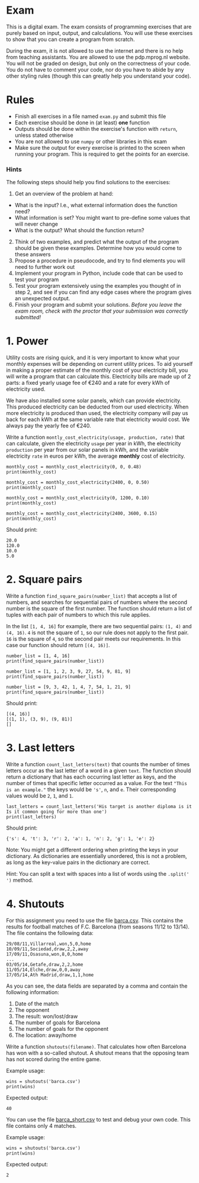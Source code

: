 # Exam

This is a digital exam. The exam consists of programming exercises that are purely based on input, output, and calculations. You will use these exercises to show that you can create a program from scratch.

During the exam, it is not allowed to use the internet and there is no help from teaching assistants. You are allowed to use the pdp.mprog.nl website. You will not be graded on design, but only on the correctness of your code. You do not have to comment your code, nor do you have to abide by any other styling rules (though this can greatly help you understand your code).

# Rules

- Finish all exercises in a file named `exam.py` and submit this file
- Each exercise should be done in (at least) **one** function
- Outputs should be done within the exercise's function with `return`, unless stated otherwise
- You are not allowed to use `numpy` or other libraries in this exam
- Make sure the output for every exercise is printed to the screen when running your program. This is required to get the points for an exercise.

### Hints

The following steps should help you find solutions to the exercises:

1. Get an overview of the problem at hand:
  - What is the input? I.e., what external information does the function need?
  - What information is set? You might want to pre-define some values that will never change
  - What is the output? What should the function return?
2. Think of two examples, and predict what the output of the program should be given these examples. Determine how you would come to these answers
3. Propose a procedure in pseudocode, and try to find elements you will need to further work out
4. Implement your program in Python, include code that can be used to test your program
5. Test your program extensively using the examples you thought of in step 2, and see if you can find any edge cases where the program gives an unexpected output.
6. Finish your program and submit your solutions. *Before you leave the exam room, check with the proctor that your submission was correctly submitted!*

# 1. Power

Utility costs are rising quick, and it is very important to know what your monthly expenses will be depending on current utility prices. To aid yourself in making a proper estimate of the monthly cost of your electricity bill, you will write a program that can calculate this. Electricity bills are made up of 2 parts: a fixed yearly usage fee of €240 and a rate for every kWh of electricity used.

We have also installed some solar panels, which can provide electricity. This produced electricity can be deducted from our used electricity. When more electricity is produced than used, the electricity company will pay us back for each kWh at the same variable rate that electricity would cost. We always pay the yearly fee of €240.

Write a function `montly_cost_electricity(usage, production, rate)` that can calculate, given the electricity `usage` per year in kWh, the electricity `production` per year from our solar panels in kWh, and the variable electricity `rate` in euros per kWh, the average **monthly** cost of electricity.

    monthly_cost = monthly_cost_electricity(0, 0, 0.48)
    print(monthly_cost)

    monthly_cost = monthly_cost_electricity(2400, 0, 0.50)
    print(monthly_cost)

    monthly_cost = monthly_cost_electricity(0, 1200, 0.10)
    print(monthly_cost)

    monthly_cost = monthly_cost_electricity(2400, 3600, 0.15)
    print(monthly_cost)

Should print:

    20.0
    120.0
    10.0
    5.0

# 2. Square pairs

Write a function `find_square_pairs(number_list)` that accepts a list of numbers, and searches for sequential pairs of numbers where the second number is the square of the first number. The function should return a list of tuples with each pair of numbers to which this rule applies.

In the list `[1, 4, 16]` for example, there are two sequential pairs: `(1, 4)` and `(4, 16)`. `4` is not the square of `1`, so our rule does not apply to the first pair. `16` is the square of `4`, so the second pair meets our requirements. In this case our function should return `[(4, 16)]`.

    number_list = [1, 4, 16]
    print(find_square_pairs(number_list))

    number_list = [1, 1, 2, 3, 9, 27, 54, 9, 81, 9]
    print(find_square_pairs(number_list))

    number_list = [9, 3, 42, 1, 4, 7, 54, 1, 21, 9]
    print(find_square_pairs(number_list))

Should print:

    [(4, 16)]
    [(1, 1), (3, 9), (9, 81)]
    []

# 3. Last letters

Write a function `count_last_letters(text)` that counts the number of times letters occur as the last letter of a word in a given `text`. The function should return a dictionary that has each occurring last letter as keys, and the number of times that specific letter occurred as a value. For the text `"This is an example."` the keys would be `'s'`, `n`, and `e`. Their corresponding values would be `2`, `1`, and `1`.

    last_letters = count_last_letters('His target is another diploma is it Is it common going for more than one')
    print(last_letters)

Should print:

    {'s': 4, 't': 3, 'r': 2, 'a': 1, 'n': 2, 'g': 1, 'e': 2}

Note: You might get a different ordering when printing the keys in your dictionary. As dictionaries are essentially unordered, this is not a problem, as long as the key-value pairs in the dictionary are correct.

Hint: You can split a text with spaces into a list of words using the `.split(' ')` method.

# 4. Shutouts

For this assignment you need to use the file [barca.csv](../data/barca.csv). This contains the results for football matches of F.C. Barcelona (from seasons 11/12 to 13/14). The file contains the following data:

    29/08/11,Villarreal,won,5,0,home
    10/09/11,Sociedad,draw,2,2,away
    17/09/11,Osasuna,won,8,0,home
    ...
    03/05/14,Getafe,draw,2,2,home
    11/05/14,Elche,draw,0,0,away
    17/05/14,Ath Madrid,draw,1,1,home

As you can see, the data fields are separated by a comma and contain the following information:

1. Date of the match
2. The opponent
3. The result: won/lost/draw
4. The number of goals for Barcelona
5. The number of goals for the opponent
6. The location: away/home

Write a function `shutouts(filename)`. That calculates how often Barcelona has won with a so-called shutout.
A shutout means that the opposing team has not scored during the entire game.

Example usage:

    wins = shutouts('barca.csv')
    print(wins)

Expected output:

    40

You can use the file [barca_short.csv](../data/barca_short.csv) to test and debug your own code. This file contains only 4 matches.


Example usage:

    wins = shutouts('barca.csv')
    print(wins)

Expected output:

    2
